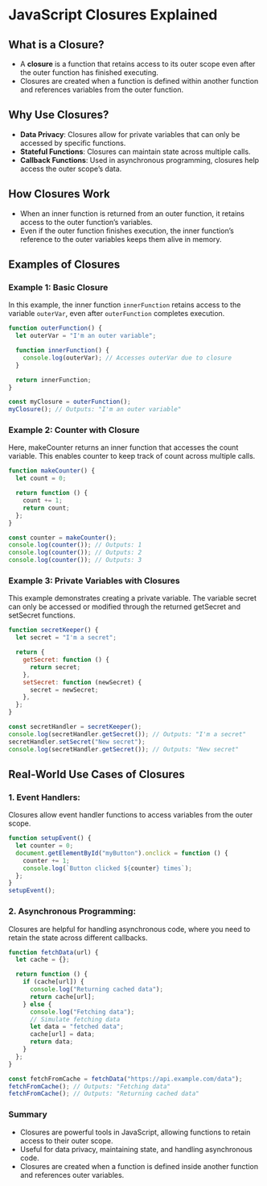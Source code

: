 # JavaScript Closures Explained

## What is a Closure?

- A **closure** is a function that retains access to its outer scope even after the outer function has finished executing.
- Closures are created when a function is defined within another function and references variables from the outer function.

## Why Use Closures?

- **Data Privacy**: Closures allow for private variables that can only be accessed by specific functions.
- **Stateful Functions**: Closures can maintain state across multiple calls.
- **Callback Functions**: Used in asynchronous programming, closures help access the outer scope’s data.

## How Closures Work

- When an inner function is returned from an outer function, it retains access to the outer function’s variables.
- Even if the outer function finishes execution, the inner function’s reference to the outer variables keeps them alive in memory.

## Examples of Closures

### Example 1: Basic Closure

In this example, the inner function `innerFunction` retains access to the variable `outerVar`, even after `outerFunction` completes execution.

```javascript
function outerFunction() {
  let outerVar = "I'm an outer variable";

  function innerFunction() {
    console.log(outerVar); // Accesses outerVar due to closure
  }

  return innerFunction;
}

const myClosure = outerFunction();
myClosure(); // Outputs: "I'm an outer variable"
```

### Example 2: Counter with Closure

Here, makeCounter returns an inner function that accesses the count variable. This enables counter to keep track of count across multiple calls.

```javascript
function makeCounter() {
  let count = 0;

  return function () {
    count += 1;
    return count;
  };
}

const counter = makeCounter();
console.log(counter()); // Outputs: 1
console.log(counter()); // Outputs: 2
console.log(counter()); // Outputs: 3
```

### Example 3: Private Variables with Closures

This example demonstrates creating a private variable. The variable secret can only be accessed or modified through the returned getSecret and setSecret functions.

```javascript
function secretKeeper() {
  let secret = "I'm a secret";

  return {
    getSecret: function () {
      return secret;
    },
    setSecret: function (newSecret) {
      secret = newSecret;
    },
  };
}

const secretHandler = secretKeeper();
console.log(secretHandler.getSecret()); // Outputs: "I'm a secret"
secretHandler.setSecret("New secret");
console.log(secretHandler.getSecret()); // Outputs: "New secret"
```

## Real-World Use Cases of Closures

### 1. Event Handlers:

Closures allow event handler functions to access variables from the outer scope.

```javascript
function setupEvent() {
  let counter = 0;
  document.getElementById("myButton").onclick = function () {
    counter += 1;
    console.log(`Button clicked ${counter} times`);
  };
}
setupEvent();
```

### 2. Asynchronous Programming:

Closures are helpful for handling asynchronous code, where you need to retain the state across different callbacks.

```javascript
function fetchData(url) {
  let cache = {};

  return function () {
    if (cache[url]) {
      console.log("Returning cached data");
      return cache[url];
    } else {
      console.log("Fetching data");
      // Simulate fetching data
      let data = "fetched data";
      cache[url] = data;
      return data;
    }
  };
}

const fetchFromCache = fetchData("https://api.example.com/data");
fetchFromCache(); // Outputs: "Fetching data"
fetchFromCache(); // Outputs: "Returning cached data"
```

### Summary

- Closures are powerful tools in JavaScript, allowing functions to retain access to their outer scope.
- Useful for data privacy, maintaining state, and handling asynchronous code.
- Closures are created when a function is defined inside another function and references outer variables.
